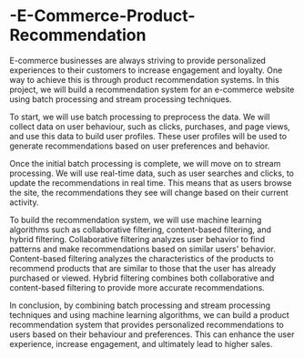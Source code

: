 # -E-Commerce-Product-Recommendation
E-commerce businesses are always striving to provide personalized experiences to their customers to increase engagement and loyalty. One way to achieve this is through product recommendation systems. In this project, we will build a recommendation system for an e-commerce website using batch processing and stream processing techniques.

To start, we will use batch processing to preprocess the data. We will collect data on user behaviour, such as clicks, purchases, and page views, and use this data to build user profiles. These user profiles will be used to generate recommendations based on user preferences and behavior.

Once the initial batch processing is complete, we will move on to stream processing. We will use real-time data, such as user searches and clicks, to update the recommendations in real time. This means that as users browse the site, the recommendations they see will change based on their current activity.

To build the recommendation system, we will use machine learning algorithms such as collaborative filtering, content-based filtering, and hybrid filtering. Collaborative filtering analyzes user behavior to find patterns and make recommendations based on similar users' behavior. Content-based filtering analyzes the characteristics of the products to recommend products that are similar to those that the user has already purchased or viewed. Hybrid filtering combines both collaborative and content-based filtering to provide more accurate recommendations.

In conclusion, by combining batch processing and stream processing techniques and using machine learning algorithms, we can build a product recommendation system that provides personalized recommendations to users based on their behaviour and preferences. This can enhance the user experience, increase engagement, and ultimately lead to higher sales.
